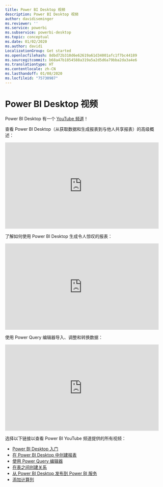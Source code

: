 ```yaml
---
title: Power BI Desktop 视频
description: Power BI Desktop 视频
author: davidiseminger
ms.reviewer: ''
ms.service: powerbi
ms.subservice: powerbi-desktop
ms.topic: conceptual
ms.date: 01/02/2020
ms.author: davidi
LocalizationGroup: Get started
ms.openlocfilehash: 8dbd72b310d6e62619a61d34001afc1f7bc44189
ms.sourcegitcommit: b68a47b1854588a319a5a2d5d6a79bba2da3a4e6
ms.translationtype: HT
ms.contentlocale: zh-CN
ms.lasthandoff: 01/08/2020
ms.locfileid: "75730987"
---
```

# <a name="power-bi-desktop-videos"></a>Power BI Desktop 视频

Power BI Desktop 有一个 [YouTube 频道](https://www.youtube.com/playlist?list=PL1N57mwBHtN2q1WbU5O29rrn_A0lkVv9p)！

查看 Power BI Desktop（从获取数据和生成报表到与他人共享报表）的高级概述： 

<iframe width="500" height="281" src="https://www.youtube.com/embed/Qgam9M8I0xA" frameborder="0" allowfullscreen></iframe>

了解如何使用 Power BI Desktop 生成令人惊叹的报表：

<iframe width="500" height="281" src="https://www.youtube.com/embed/IMAsitQ2cAc" frameborder="0" allowfullscreen></iframe> 

使用 Power Query 编辑器导入、调整和转换数据：

<iframe width="500" height="281" src="https://www.youtube.com/embed/ByIUx-HmQbw" frameborder="0" allowfullscreen></iframe> 

选择以下链接以查看 Power BI YouTube 频道提供的所有视频：

- [Power BI Desktop 入门](https://www.youtube.com/watch?v=Qgam9M8I0xA)
- [在 Power BI Desktop 中创建报表](https://www.youtube.com/watch?v=IMAsitQ2cAc)
- [使用 Power Query 编辑器](https://www.youtube.com/watch?v=ByIUx-HmQbw)
- [在表之间创建关系](https://www.youtube.com/watch?v=fVW4MCr0APA)
- [从 Power BI Desktop 发布到 Power BI 服务](https://www.youtube.com/watch?v=ObwsFdC9e94)
- [添加计算列](https://www.youtube.com/watch?v=62mLfiNcqVM)
